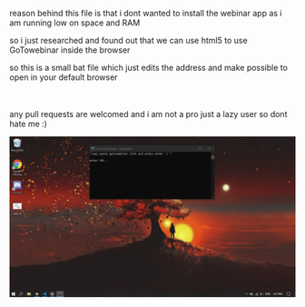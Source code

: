 reason behind this file is that i dont wanted to install the webinar app as i am running low on space and RAM <br />

so i just researched and found out that we can use html5 to use GoTowebinar inside the browser <br />

so this is a small bat file which just edits the address and make possible to open in your default browser<br /><br /><br />

any pull requests are welcomed and i am not a pro just a lazy user so dont hate me :)

![Screenshot](Screenshot.jpg)
